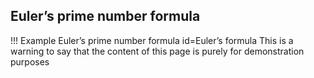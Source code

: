 ## Euler’s prime number formula

!!! Example Euler’s prime number formula id=Euler’s formula
    This is a warning to say that the content of this
    page is purely for demonstration purposes